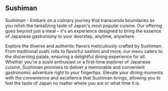 ## Sushiman

Sushiman - Embark on a culinary journey that transcends boundaries as you relish the tantalizing taste of Japan's most popular cuisine. Our offering goes beyond just a meal – it's an experience designed to bring the essence of Japanese gastronomy to your doorstep, anytime, anywhere.

Explore the diverse and authentic flavors meticulously crafted by Sushiman. From traditional sushi rolls to flavorful sashimi and more, our menu caters to the discerning palate, ensuring a delightful dining experience for all. Whether you're a sushi enthusiast or a first-time explorer of Japanese cuisine, Sushiman promises to deliver a memorable and convenient gastronomic adventure right to your fingertips. Elevate your dining moments with the convenience and excellence that Sushiman brings, allowing you to feel the taste of Japan no matter where you are or what time it is.
